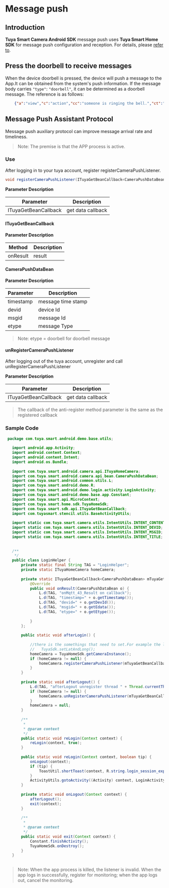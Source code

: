 # Message push



## Introduction

**Tuya Smart Camera Android SDK** message push uses **Tuya Smart Home SDK** for message push configuration and reception. For details, please [refer to](https://tuyainc.github.io/tuyasmart_home_android_sdk_doc/en/resource/MessagePush.html).



## Press the doorbell to receive  messages

When the device doorbell is pressed, the device will push a message to the App.It can be obtained from the system's push information. If the message body carries `"type"`: `"doorbell"`, it can be determined as a doorbell message. The reference is as follows:

```json
	{"a":"view","c":"action","cc":"someone is ringing the bell.","ct":"fcm You have a visitor","devId":"6cfaf335a8d6e752e0wrpy","msgId":"4da4dcf61573555995","p":{"media":13},"specialChannel":false,"ts":"1573555995000","type":"doorbell"}
```



## Message Push Assistant Protocol

Message push auxiliary protocol can improve message arrival rate and timeliness.

> Note: The premise is that the APP process is active.



### Use

After logging in to your tuya account, register registerCameraPushListener.

```java
void registerCameraPushListener(ITuyaGetBeanCallback<CameraPushDataBean> callback);
```

**Parameter Description**

| Parameter            | Description       |
| -------------------- | ----------------- |
| ITuyaGetBeanCallback | get data callback |



#### ITuyaGetBeanCallback

**Parameter Description**

| Method   | Description |
| -------- | ----------- |
| onResult | result      |



#### CameraPushDataBean

**Parameter Description**

| Parameter | Description        |
| --------- | ------------------ |
| timestamp | message time stamp |
| devid     | device Id          |
| msgid     | message Id         |
| etype     | message Type       |

> Note: etype = doorbell for doorbell  message



#### unRegisterCameraPushListener

After logging out of the tuya account, unregister and call unRegisterCameraPushListener

**Parameter Description**

| Parameter            | Description       |
| -------------------- | ----------------- |
| ITuyaGetBeanCallback | get data callback |

> The callback of the anti-register method parameter is the same as the registered callback



### Sample Code

```java
 package com.tuya.smart.android.demo.base.utils;
   
   import android.app.Activity;
   import android.content.Context;
   import android.content.Intent;
   import android.os.Bundle;
   
   import com.tuya.smart.android.camera.api.ITuyaHomeCamera;
   import com.tuya.smart.android.camera.api.bean.CameraPushDataBean;
   import com.tuya.smart.android.common.utils.L;
   import com.tuya.smart.android.demo.R;
   import com.tuya.smart.android.demo.login.activity.LoginActivity;
   import com.tuya.smart.android.demo.base.app.Constant;
   import com.tuya.smart.api.MicroContext;
   import com.tuya.smart.home.sdk.TuyaHomeSdk;
   import com.tuya.smart.sdk.api.ITuyaGetBeanCallback;
   import com.tuyasmart.stencil.utils.BaseActivityUtils;
   
   import static com.tuya.smart.camera.utils.IntentUtils.INTENT_CONTENT;
   import static com.tuya.smart.camera.utils.IntentUtils.INTENT_DEVID;
   import static com.tuya.smart.camera.utils.IntentUtils.INTENT_MSGID;
   import static com.tuya.smart.camera.utils.IntentUtils.INTENT_TITLE;
   
   
   /**
    */
   public class LoginHelper {
       private static final String TAG = "LoginHelper";
       private static ITuyaHomeCamera homeCamera;
   
       private static ITuyaGetBeanCallback<CameraPushDataBean> mTuyaGetBeanCallback = new ITuyaGetBeanCallback<CameraPushDataBean>() {
           @Override
           public void onResult(CameraPushDataBean o) {
               L.d(TAG, "onMqtt_43_Result on callback");
               L.d(TAG, "timestamp=" + o.getTimestamp());
               L.d(TAG, "devid=" + o.getDevId());
               L.d(TAG, "msgid=" + o.getEdata());
               L.d(TAG, "etype=" + o.getEtype());
   
           }
       };
   
       public static void afterLogin() {
   
           //there is the somethings that need to set.For example the lat and lon;
           //   TuyaSdk.setLatAndLong();
           homeCamera = TuyaHomeSdk.getCameraInstance();
           if (homeCamera != null) {
               homeCamera.registerCameraPushListener(mTuyaGetBeanCallback);
           }
       }
   
       private static void afterLogout() {
           L.d(TAG, "afterLogout unregister thread " + Thread.currentThread().getName());
           if (homeCamera != null) {
               homeCamera.unRegisterCameraPushListener(mTuyaGetBeanCallback);
           }
           homeCamera = null;
       }
   
       /**
        *
        * @param context
        */
       public static void reLogin(Context context) {
           reLogin(context, true);
       }
   
       public static void reLogin(Context context, boolean tip) {
           onLogout(context);
           if (tip) {
               ToastUtil.shortToast(context, R.string.login_session_expired);
           }
           ActivityUtils.gotoActivity((Activity) context, LoginActivity.class, ActivityUtils.ANIMATE_FORWARD, true);
       }
   
       private static void onLogout(Context context) {
           afterLogout();
           exit(context);
       }
   
       /**
        *
        * @param context
        */
       public static void exit(Context context) {
           Constant.finishActivity();
           TuyaHomeSdk.onDestroy();
       }
   }
   
```

> Note: When the app process is killed, the listener is invalid. When the app logs in successfully, register for monitoring; when the app logs out, cancel the monitoring.